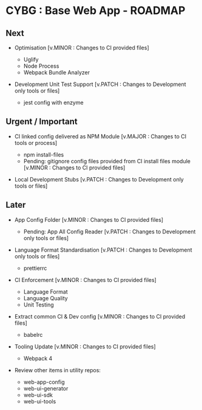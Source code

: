 # CYBG : Base Web App - ROADMAP

## Next

- Optimisation [v.MINOR : Changes to CI provided files]
    - Uglify
    - Node Process
    - Webpack Bundle Analyzer

- Development Unit Test Support [v.PATCH : Changes to Development only tools or files]
    - jest config with enzyme

## Urgent / Important

- CI linked config delivered as NPM Module [v.MAJOR : Changes to CI tools or process]
    - npm install-files
    - Pending: gitignore config files provided from CI install files module [v.MINOR : Changes to CI provided files]

- Local Development Stubs [v.PATCH : Changes to Development only tools or files]

## Later

- App Config Folder [v.MINOR : Changes to CI provided files]
    - Pending: App All Config Reader [v.PATCH : Changes to Development only tools or files]

- Language Format Standardisation [v.PATCH : Changes to Development only tools or files]
    - prettierrc

- CI Enforcement [v.MINOR : Changes to CI provided files]
    - Language Format
    - Language Quality
    - Unit Testing

- Extract common CI & Dev config [v.MINOR : Changes to CI provided files]
    - babelrc

- Tooling Update [v.MINOR : Changes to CI provided files]
    - Webpack 4

- Review other items in utility repos:
    - web-app-config
    - web-ui-generator
    - web-ui-sdk
    - web-ui-tools
